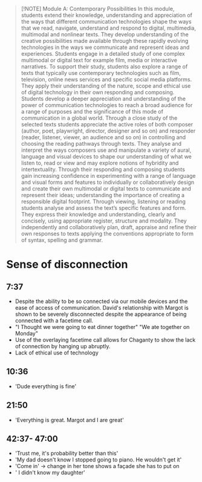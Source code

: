 
> [!NOTE] Module A: Contemporary Possibilities 
> In this module, students extend their knowledge, understanding and appreciation of the ways that different communication technologies shape the ways that we read, navigate, understand and respond to digital, multimedia, multimodal and nonlinear texts. They develop understanding of the creative possibilities made available through these rapidly evolving technologies in the ways we communicate and represent ideas and experiences.
>  Students engage in a detailed study of one complex multimodal or digital text for example film, media or interactive narratives. To support their study, students also explore a range of texts that typically use contemporary technologies such as film, television, online news services and specific social media platforms. They apply their understanding of the nature, scope and ethical use of digital technology in their own responding and composing. 
>  Students develop a deeper appreciation and understanding of the power of communication technologies to reach a broad audience for a range of purposes and the significance of this mode of communication in a global world. Through a close study of the selected texts students appreciate the active roles of both composer (author, poet, playwright, director, designer and so on) and responder (reader, listener, viewer, an audience and so on) in controlling and choosing the reading pathways through texts. 
>  They analyse and interpret the ways composers use and manipulate a variety of aural, language and visual devices to shape our understanding of what we listen to, read or view and may explore notions of hybridity and intertextuality. 
>  Through their responding and composing students gain increasing confidence in experimenting with a range of language and visual forms and features to individually or collaboratively design and create their own multimodal or digital texts to communicate and represent their ideas; understanding the importance of creating a responsible digital footprint. Through viewing, listening or reading students analyse and assess the text’s specific features and form. They express their knowledge and understanding, clearly and concisely, using appropriate register, structure and modality. They independently and collaboratively plan, draft, appraise and refine their own responses to texts applying the conventions appropriate to form of syntax, spelling and grammar.

# Sense of disconnection 
## 7:37
- Despite the ability to be so connected via our mobile devices and the ease of access of communication. David's relationship with Margot is shown to be severely disconnected despite the appearance of being connected with a facetime call. 
- "I Thought we were going to eat dinner together" "We ate together on Monday"
- Use of the overlaying facetime call allows for Chaganty to show the lack of connection by hanging up abruptly. 
- Lack of ethical use of technology
## 10:36
- 'Dude everything is fine'
## 21:50
- 'Everything is great. Margot and I are great'
## 42:37- 47:00
- 'Trust me, it's probability better than this'
- 'My dad doesn't know I stopped going to piano. He wouldn't get it'
- 'Come in' -> change in her tone shows a façade she has to put on
- ' I didn't know my daughter' 